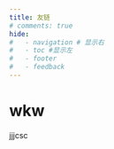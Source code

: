 ```yaml
---
title: 友链
# comments: true
hide:
#   - navigation # 显示右
#   - toc #显示左
#   - footer
#   - feedback
---
```


# wkw

jjjcsc